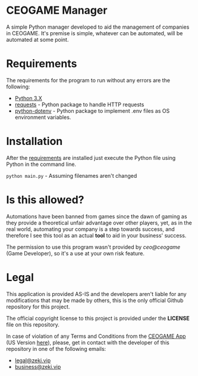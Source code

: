 # CEOGAME Manager

A simple Python manager developed to aid the management of companies in CEOGAME.
It's premise is simple, whatever can be automated, will be automated at some point.

# Requirements

The requirements for the program to run without any errors are the following:

- [Python 3.X](https://www.python.org/ftp/python/3.10.0/python-3.10.0-amd64.exe)
- [requests](https://pypi.org/project/requests/) - Python package to handle HTTP requests
- [python-dotenv](https://pypi.org/project/python-dotenv/) - Python package to implement .env files as OS environment variables.

# Installation

After the [requirements](#requirements) are installed just execute the Python file using Python in the command line.

`python main.py` - Assuming filenames aren't changed

# Is this allowed?

Automations have been banned from games since the dawn of gaming as they provide a theoretical unfair advantage over other players, yet, as in the real world, automating your company is a step towards success, and therefore I see this tool as an actual **tool** to aid in your business' success.

The permission to use this program wasn't provided by _ceo@ceogame_ (Game Developer), so it's a use at your own risk feature.

# Legal

This application is provided AS-IS and the developers aren't liable for any modifications that may be made by others, this is the only official Github repository for this project.

The official copyright license to this project is provided under the **LICENSE** file on this repository.

In case of violation of any Terms and Conditions from the [CEOGAME App](https://play.google.com/store/apps/details?id=br.com.ceogame.ceogame) (US Version [here](https://play.google.com/store/apps/details?id=us.com.ceogame.ceogame&hl=en)), please, get in contact with the developer of this repository in one of the following emails:

- legal@zeki.vip
- business@zeki.vip
